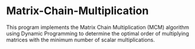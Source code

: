 # Matrix-Chain-Multiplication
This program implements the Matrix Chain Multiplication (MCM) algorithm using Dynamic Programming to determine the optimal order of multiplying matrices with the minimum number of scalar multiplications.
